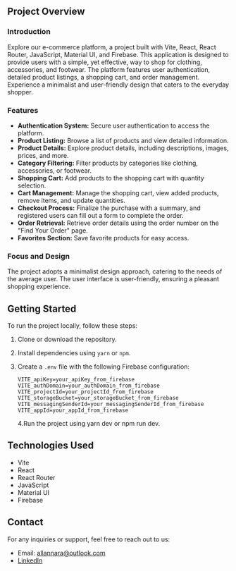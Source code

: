 ## Project Overview

### Introduction

Explore our e-commerce platform, a project built with Vite, React, React Router, JavaScript, Material UI, and Firebase. This application is designed to provide users with a simple, yet effective, way to shop for clothing, accessories, and footwear. The platform features user authentication, detailed product listings, a shopping cart, and order management. Experience a minimalist and user-friendly design that caters to the everyday shopper.

### Features

- **Authentication System:** Secure user authentication to access the platform.
- **Product Listing:** Browse a list of products and view detailed information.
- **Product Details:** Explore product details, including descriptions, images, prices, and more.
- **Category Filtering:** Filter products by categories like clothing, accessories, or footwear.
- **Shopping Cart:** Add products to the shopping cart with quantity selection.
- **Cart Management:** Manage the shopping cart, view added products, remove items, and update quantities.
- **Checkout Process:** Finalize the purchase with a summary, and registered users can fill out a form to complete the order.
- **Order Retrieval:** Retrieve order details using the order number on the "Find Your Order" page.
- **Favorites Section:** Save favorite products for easy access.

### Focus and Design

The project adopts a minimalist design approach, catering to the needs of the average user. The user interface is user-friendly, ensuring a pleasant shopping experience.

## Getting Started

To run the project locally, follow these steps:

1. Clone or download the repository.
2. Install dependencies using `yarn` or `npm`.
3. Create a `.env` file with the following Firebase configuration:

   ```env
   VITE_apiKey=your_apiKey_from_firebase
   VITE_authDomain=your_authDomain_from_firebase
   VITE_projectId=your_projectId_from_firebase
   VITE_storageBucket=your_storageBucket_from_firebase
   VITE_messagingSenderId=your_messagingSenderId_from_firebase
   VITE_appId=your_appId_from_firebase
   ```

   4.Run the project using yarn dev or npm run dev.

## Technologies Used

- Vite
- React
- React Router
- JavaScript
- Material UI
- Firebase

## Contact

For any inquiries or support, feel free to reach out to us:

- Email: <allannara@outlook.com>
- [LinkedIn](https://www.linkedin.com/in/allannara/)
